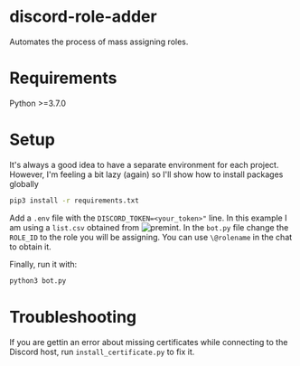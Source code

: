 # discord-role-adder
Automates the process of mass assigning roles.

# Requirements
Python >=3.7.0

# Setup
It's always a good idea to have a separate environment for each project.
However, I'm feeling a bit lazy (again) so I'll show how to install packages globally

```bash
pip3 install -r requirements.txt
```

Add a `.env` file with the `DISCORD_TOKEN=<your_token>"` line. In this example I am using a `list.csv` obtained from ![premint](https://premint.xyz).
In the `bot.py` file change the `ROLE_ID` to the role you will be assigning. You can use `\@rolename` in the chat to obtain it.

Finally, run it with:

```bash
python3 bot.py
```

# Troubleshooting
If you are gettin an error about missing certificates while connecting to the Discord host, run `install_certificate.py` to fix it.
